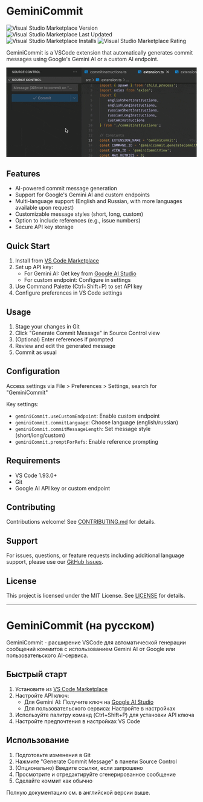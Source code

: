 # GeminiCommit

<img alt="Visual Studio Marketplace Version" src="https://img.shields.io/visual-studio-marketplace/v/VizzleTF.geminicommit"> <img alt="Visual Studio Marketplace Last Updated" src="https://img.shields.io/visual-studio-marketplace/last-updated/VizzleTF.geminicommit"> <img alt="Visual Studio Marketplace Installs" src="https://img.shields.io/visual-studio-marketplace/i/VizzleTF.geminicommit"> <img alt="Visual Studio Marketplace Rating" src="https://img.shields.io/visual-studio-marketplace/stars/VizzleTF.geminicommit">

GeminiCommit is a VSCode extension that automatically generates commit messages using Google's Gemini AI or a custom AI endpoint.

![GeminiCommit in action](example.gif)

## Features
- AI-powered commit message generation
- Support for Google's Gemini AI and custom endpoints
- Multi-language support (English and Russian, with more languages available upon request)
- Customizable message styles (short, long, custom)
- Option to include references (e.g., issue numbers)
- Secure API key storage

## Quick Start

1. Install from [VS Code Marketplace](https://marketplace.visualstudio.com/items?itemName=VizzleTF.geminicommit)
2. Set up API key:
   - For Gemini AI: Get key from [Google AI Studio](https://aistudio.google.com/app/apikey)
   - For custom endpoint: Configure in settings
3. Use Command Palette (Ctrl+Shift+P) to set API key
4. Configure preferences in VS Code settings

## Usage

1. Stage your changes in Git
2. Click "Generate Commit Message" in Source Control view
3. (Optional) Enter references if prompted
4. Review and edit the generated message
5. Commit as usual

## Configuration

Access settings via File > Preferences > Settings, search for "GeminiCommit"

Key settings:
- `geminiCommit.useCustomEndpoint`: Enable custom endpoint
- `geminiCommit.commitLanguage`: Choose language (english/russian)
- `geminiCommit.commitMessageLength`: Set message style (short/long/custom)
- `geminiCommit.promptForRefs`: Enable reference prompting

## Requirements

- VS Code 1.93.0+
- Git
- Google AI API key or custom endpoint

## Contributing

Contributions welcome! See [CONTRIBUTING.md](CONTRIBUTING.md) for details.

## Support
For issues, questions, or feature requests including additional language support, please use our [GitHub Issues](https://github.com/VizzleTF/GeminiCommit/issues).

## License

This project is licensed under the MIT License. See [LICENSE](LICENSE) for details.

---

# GeminiCommit (на русском)

GeminiCommit - расширение VSCode для автоматической генерации сообщений коммитов с использованием Gemini AI от Google или пользовательского AI-сервиса.

## Быстрый старт

1. Установите из [VS Code Marketplace](https://marketplace.visualstudio.com/items?itemName=VizzleTF.geminicommit)
2. Настройте API ключ:
   - Для Gemini AI: Получите ключ на [Google AI Studio](https://aistudio.google.com/app/apikey)
   - Для пользовательского сервиса: Настройте в настройках
3. Используйте палитру команд (Ctrl+Shift+P) для установки API ключа
4. Настройте предпочтения в настройках VS Code

## Использование

1. Подготовьте изменения в Git
2. Нажмите "Generate Commit Message" в панели Source Control
3. (Опционально) Введите ссылки, если запрошено
4. Просмотрите и отредактируйте сгенерированное сообщение
5. Сделайте коммит как обычно

Полную документацию см. в английской версии выше.
